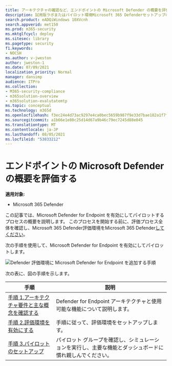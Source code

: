 ```yaml
---
title: アーキテクチャの確認など、エンドポイントの Microsoft Defender の概要を評価する
description: 試用版ラボまたはパイロット環境Microsoft 365 Defenderセットアップの手順。 組織のデバイス、ID、データ、アプリを保護するようにセキュリティ ソリューションがどのように設計されているのかテストして体験します。
search.product: eADQiWindows 10XVcnh
search.appverid: met150
ms.prod: m365-security
ms.mktglfcycl: deploy
ms.sitesec: library
ms.pagetype: security
f1.keywords:
- NOCSH
ms.author: v-jweston
author: jweston-1
ms.date: 07/09/2021
localization_priority: Normal
manager: dansimp
audience: ITPro
ms.collection:
- M365-security-compliance
- m365solution-overview
- m365solution-evalutatemtp
ms.topic: conceptual
ms.technology: m365d
ms.openlocfilehash: f3ec24e4d73ac9297e4ca0bec5659b987f9e33d7bae182a1f7f1853ee72d6876
ms.sourcegitcommit: a1b66e1e80c25d14d67a9b46c79ec7245d88e045
ms.translationtype: MT
ms.contentlocale: ja-JP
ms.lasthandoff: 08/05/2021
ms.locfileid: "53833212"
---
```

# <a name="evaluate-microsoft-defender-for-endpoint-overview"></a>エンドポイントの Microsoft Defender の概要を評価する

**適用対象:**

- Microsoft 365 Defender


この記事では、Microsoft Defender for Endpoint を有効にしてパイロットするプロセスの概要を説明します。 このプロセスを開始する前に、評価プロセス全体を確認し、Microsoft 365 Defender評価[](eval-overview.md)環境をMicrosoft 365 Defender[してください](eval-create-eval-environment.md)。 
<br>

次の手順を使用して、Microsoft Defender for Endpoint を有効にしてパイロットします。

![Defender 評価環境に Microsoft Defender for Endpoint を追加する手順](../../media/defender/m365-defender-endpoint-eval-steps.png)


次の表に、図の手順を示します。

 |手順   |説明
|---------|---------|
| [手順 1.アーキテクチャ要件と主な概念を確認する](eval-defender-endpoint-architecture.md)    | Defender for Endpoint アーキテクチャと使用可能な機能について説明します。       |
|[手順 2.評価環境を有効にする](eval-defender-office-365-enable-eval.md)     |   手順に従って、評価環境をセットアップします。      |
|[手順 3.パイロットのセットアップ ](eval-defender-office-365-pilot.md)    |    パイロット グループを確認し、シミュレーションを実行し、主要な機能とダッシュボードに慣れ親しんでください。     |


